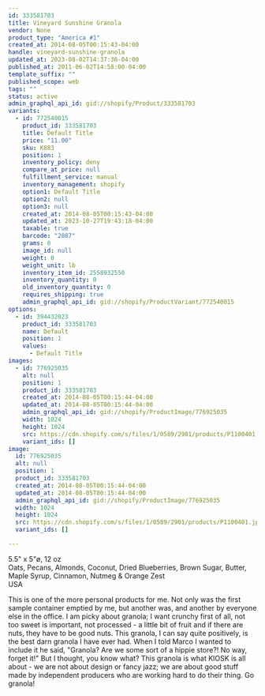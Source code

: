 ```yaml
---
id: 333581703
title: Vineyard Sunshine Granola
vendor: None
product_type: "America #1"
created_at: 2014-08-05T00:15:43-04:00
handle: vineyard-sunshine-granola
updated_at: 2023-08-02T14:37:36-04:00
published_at: 2011-06-02T14:58:00-04:00
template_suffix: ""
published_scope: web
tags: ""
status: active
admin_graphql_api_id: gid://shopify/Product/333581703
variants:
  - id: 772540015
    product_id: 333581703
    title: Default Title
    price: "11.00"
    sku: K883
    position: 1
    inventory_policy: deny
    compare_at_price: null
    fulfillment_service: manual
    inventory_management: shopify
    option1: Default Title
    option2: null
    option3: null
    created_at: 2014-08-05T00:15:43-04:00
    updated_at: 2023-10-27T19:43:18-04:00
    taxable: true
    barcode: "2087"
    grams: 0
    image_id: null
    weight: 0
    weight_unit: lb
    inventory_item_id: 2558932550
    inventory_quantity: 0
    old_inventory_quantity: 0
    requires_shipping: true
    admin_graphql_api_id: gid://shopify/ProductVariant/772540015
options:
  - id: 394432023
    product_id: 333581703
    name: Default
    position: 1
    values:
      - Default Title
images:
  - id: 776925035
    alt: null
    position: 1
    product_id: 333581703
    created_at: 2014-08-05T00:15:44-04:00
    updated_at: 2014-08-05T00:15:44-04:00
    admin_graphql_api_id: gid://shopify/ProductImage/776925035
    width: 1024
    height: 1024
    src: https://cdn.shopify.com/s/files/1/0589/2901/products/P1100401.jpeg?v=1407212144
    variant_ids: []
image:
  id: 776925035
  alt: null
  position: 1
  product_id: 333581703
  created_at: 2014-08-05T00:15:44-04:00
  updated_at: 2014-08-05T00:15:44-04:00
  admin_graphql_api_id: gid://shopify/ProductImage/776925035
  width: 1024
  height: 1024
  src: https://cdn.shopify.com/s/files/1/0589/2901/products/P1100401.jpeg?v=1407212144
  variant_ids: []

---
```


5.5" x 5"ø, 12 oz  
Oats, Pecans, Almonds, Coconut, Dried Blueberries, Brown Sugar, Butter, Maple Syrup, Cinnamon, Nutmeg & Orange Zest  
USA

This is one of the more personal products for me. Not only was the first sample container emptied by me, but another was, and another by everyone else in the office. I am picky about granola; I want crunchy first of all, not too sweet is important, not processed - a little bit of fruit and if there are nuts, they have to be good nuts. This granola, I can say quite positively, is the best darn granola I have ever had. When I told Marco I wanted to include it he said, "Granola? Are we some sort of a hippie store?! No way, forget it!" But I thought, you know what? This granola is what KIOSK is all about - we are not about design or fancy jazz; we are about good stuff made by independent producers who are working hard to do their thing. Go granola!